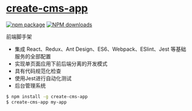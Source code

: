 # [create-cms-app](https://github.com/kunkkaliu/create-cms-app)

[![npm package](https://img.shields.io/npm/v/create-cms-app.svg)](https://www.npmjs.org/package/create-cms-app)
[![NPM downloads](http://img.shields.io/npm/dm/create-cms-app.svg)](https://npmjs.org/package/create-cms-app)

前端脚手架

- 集成 React、Redux、Ant Design、ES6、Webpack、ESlint、Jest 等基础服务的全部配置
- 实现单页面应用下前后端分离的开发模式
- 具有代码规范化检查
- 使用Jest进行自动化测试
- 后台管理系统

```sh
$ npm install -g create-cms-app
$ create-cms-app my-app
```